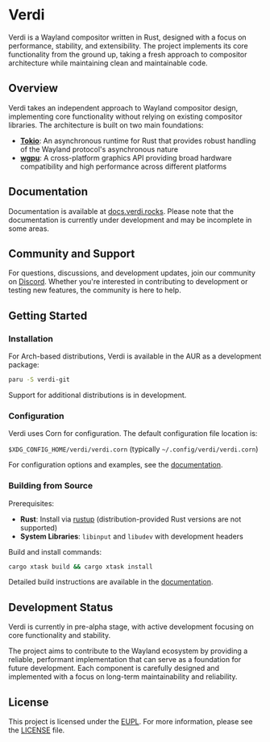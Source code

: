 # Verdi

Verdi is a Wayland compositor written in Rust, designed with a focus on
performance, stability, and extensibility. The project implements its core
functionality from the ground up, taking a fresh approach to compositor
architecture while maintaining clean and maintainable code.

## Overview

Verdi takes an independent approach to Wayland compositor design, implementing
core functionality without relying on existing compositor libraries. The
architecture is built on two main foundations:

- **[Tokio](https://github.com/tokio-rs/tokio)**: An asynchronous runtime for
  Rust that provides robust handling of the Wayland protocol's asynchronous
  nature
- **[wgpu](https://github.com/gfx-rs/wgpu)**: A cross-platform graphics API
  providing broad hardware compatibility and high performance across different
  platforms

## Documentation

Documentation is available at [docs.verdi.rocks](https://docs.verdi.rocks).
Please note that the documentation is currently under development and may be
incomplete in some areas.

## Community and Support

For questions, discussions, and development updates, join our community on
[Discord](https://chat.verdi.rocks). Whether you're interested in contributing
to development or testing new features, the community is here to help.

## Getting Started

### Installation

For Arch-based distributions, Verdi is available in the AUR as a development
package:

```bash
paru -S verdi-git
```

Support for additional distributions is in development.

### Configuration

Verdi uses Corn for configuration. The default configuration file location is:

`$XDG_CONFIG_HOME/verdi/verdi.corn` (typically `~/.config/verdi/verdi.corn`)

For configuration options and examples, see the
[documentation](https://docs.verdi.rocks/configuration).

### Building from Source

Prerequisites:

- **Rust**: Install via [rustup](https://rustup.rs/) (distribution-provided Rust
  versions are not supported)
- **System Libraries**: `libinput` and `libudev` with development headers

Build and install commands:

```bash
cargo xtask build && cargo xtask install
```

Detailed build instructions are available in the
[documentation](https://docs.verdi.rocks/building).

## Development Status

Verdi is currently in pre-alpha stage, with active development focusing on core
functionality and stability.

The project aims to contribute to the Wayland ecosystem by providing a reliable,
performant implementation that can serve as a foundation for future development.
Each component is carefully designed and implemented with a focus on long-term
maintainability and reliability.

## License

This project is licensed under the [EUPL](https://eupl.eu/). For more
information, please see the [LICENSE](LICENSE) file.
